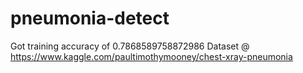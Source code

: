 # pneumonia-detect
Got training accuracy of 0.7868589758872986
Dataset @ https://www.kaggle.com/paultimothymooney/chest-xray-pneumonia
